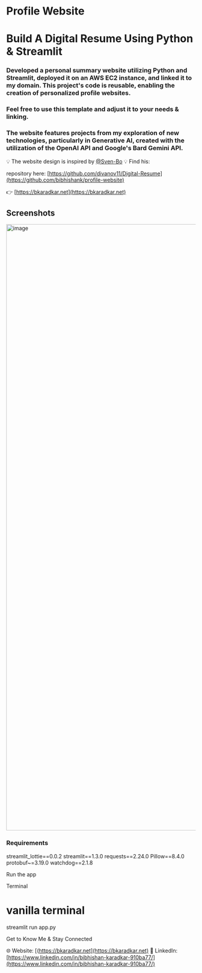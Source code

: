 # Profile Website 



# Build A Digital Resume Using Python & Streamlit

### Developed a personal summary website utilizing Python and Streamlit, deployed it on an AWS EC2 instance, and linked it to my domain. This project's code is reusable, enabling the creation of personalized profile websites.
### Feel free to use this template and adjust it to your needs & linking.
### The website features projects from my exploration of new technologies, particularly in Generative AI, created with the utilization of the OpenAI API and Google's Bard Gemini API.


💡 The website design is inspired by [@Sven-Bo](https://github.com/Sven-Bo) 💡 
Find his:

repository here: [https://github.com/divanov11/Digital-Resume](https://github.com/bibhishank/profile-website)

👉 [https://bkaradkar.net](https://bkaradkar.net)

## Screenshots

<img width="1607" alt="image" src="https://github.com/bibhishank/profile-website/assets/45320951/7bf5d968-90e2-4820-bb64-453403e75740">




### Requirements

streamlit_lottie==0.0.2
streamlit==1.3.0
requests==2.24.0
Pillow==8.4.0
protobuf~=3.19.0
watchdog==2.1.8


Run the app

Terminal

# vanilla terminal
streamlit run app.py

Get to Know Me & Stay Connected

🌐 Website: [(https://bkaradkar.net](https://bkaradkar.net)
💼 LinkedIn: [https://www.linkedin.com/in/bibhishan-karadkar-910ba77/](https://www.linkedin.com/in/bibhishan-karadkar-910ba77/)

